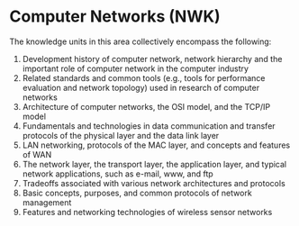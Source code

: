 # Computer Networks (NWK)

The knowledge units in this area collectively encompass the following:

1. Development history of computer network, network hierarchy and the important role of computer network in the computer industry
2. Related standards and common tools (e.g., tools for performance evaluation and network topology) used in research of computer networks
3. Architecture of computer networks, the OSI model, and the TCP/IP model
4. Fundamentals and technologies in data communication and transfer protocols of the physical layer and the data link layer
5. LAN networking, protocols of the MAC layer, and concepts and features of WAN
6. The network layer, the transport layer, the application layer, and typical network applications, such as e-mail, www, and ftp
7. Tradeoffs associated with various network architectures and protocols
8. Basic concepts, purposes, and common protocols of network management
9. Features and networking technologies of wireless sensor networks
